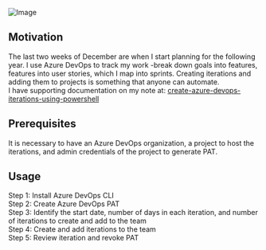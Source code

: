 ![Image](https://skdevops.files.wordpress.com/2021/12/60-image-1.png)
## Motivation
The last two weeks of December are when I start planning for the following year. I use Azure DevOps to track my work -break down goals into features, features into user stories, which I map into sprints. Creating iterations and adding them to projects is something that anyone can automate.
<br />I have supporting documentation on my note at: [create-azure-devops-iterations-using-powershell](https://skundunotes.com/2021/12/26/create-azure-devops-iterations-using-powershell/)
## Prerequisites
It is necessary to have an Azure DevOps organization, a project to host the iterations, and admin credentials of the project to generate PAT.
## Usage
Step 1: Install Azure DevOps CLI
<br />Step 2: Create Azure DevOps PAT
<br />Step 3: Identify the start date, number of days in each iteration, and number of iterations to create and add to the team
<br />Step 4: Create and add iterations to the team
<br />Step 5: Review iteration and revoke PAT

